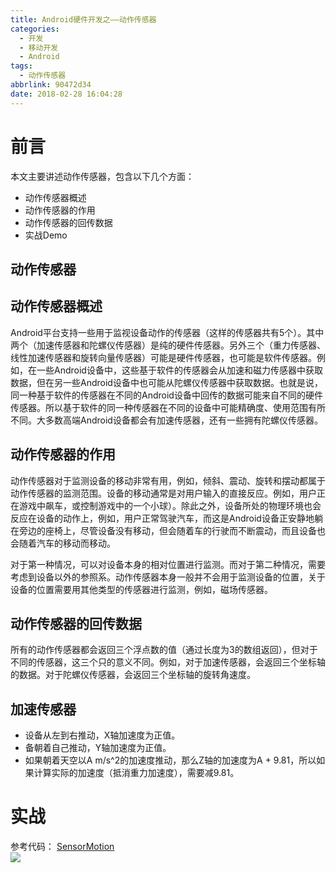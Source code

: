 ```yaml
---
title: Android硬件开发之——动作传感器
categories:
  - 开发
  - 移动开发
  - Android
tags:
  - 动作传感器
abbrlink: 90472d34
date: 2018-02-28 16:04:28
---
```

# 前言  
本文主要讲述动作传感器，包含以下几个方面：  

- 动作传感器概述
- 动作传感器的作用  
- 动作传感器的回传数据
- 实战Demo   

<!--more-->   
## 动作传感器 
## 动作传感器概述

Android平台支持一些用于监视设备动作的传感器（这样的传感器共有5个）。其中两个（加速传感器和陀螺仪传感器）是纯的硬件传感器。另外三个（重力传感器、线性加速传感器和旋转向量传感器）可能是硬件传感器，也可能是软件传感器。例如，在一些Android设备中，这些基于软件的传感器会从加速和磁力传感器中获取数据，但在另一些Android设备中也可能从陀螺仪传感器中获取数据。也就是说，同一种基于软件的传感器在不同的Android设备中回传的数据可能来自不同的硬件传感器。所以基于软件的同一种传感器在不同的设备中可能精确度、使用范围有所不同。大多数高端Android设备都会有加速传感器，还有一些拥有陀螺仪传感器。  

## 动作传感器的作用  
动作传感器对于监测设备的移动非常有用，例如，倾斜、震动、旋转和摆动都属于动作传感器的监测范围。设备的移动通常是对用户输入的直接反应。例如，用户正在游戏中飙车，或控制游戏中的一个小球）。除此之外，设备所处的物理环境也会反应在设备的动作上，例如，用户正常驾驶汽车，而这是Android设备正安静地躺在旁边的座椅上，尽管设备没有移动，但会随着车的行驶而不断震动，而且设备也会随着汽车的移动而移动。  

对于第一种情况，可以对设备本身的相对位置进行监测。而对于第二种情况，需要考虑到设备以外的参照系。动作传感器本身一般并不会用于监测设备的位置，关于设备的位置需要用其他类型的传感器进行监测，例如，磁场传感器。   
## 动作传感器的回传数据   

所有的动作传感器都会返回三个浮点数的值（通过长度为3的数组返回），但对于不同的传感器，这三个只的意义不同。例如，对于加速传感器，会返回三个坐标轴的数据。对于陀螺仪传感器，会返回三个坐标轴的旋转角速度。  

## 加速传感器  
- 设备从左到右推动，X轴加速度为正值。
- 备朝着自己推动，Y轴加速度为正值。  
- 如果朝着天空以A m/s^2的加速度推动，那么Z轴的加速度为A + 9.81，所以如果计算实际的加速度（抵消重力加速度），需要减9.81。  

# 实战  
参考代码： [SensorMotion][1]   
![][2]  


[1]: https://github.com/PGzxc/SensorMotion
[2]: https://cdn.jsdelivr.net/gh/pgzxc/CDN/blog-image/sensor-event.gif
